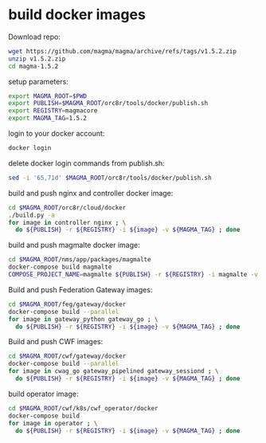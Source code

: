 # build docker images

Download repo:
```bash
wget https://github.com/magma/magma/archive/refs/tags/v1.5.2.zip
unzip v1.5.2.zip
cd magma-1.5.2
```

setup parameters:
```bash
export MAGMA_ROOT=$PWD
export PUBLISH=$MAGMA_ROOT/orc8r/tools/docker/publish.sh
export REGISTRY=magmacore
export MAGMA_TAG=1.5.2
```

login to your docker account:
```bash
docker login
```

delete docker login commands from publish.sh:
```bash
sed -i '65,71d' $MAGMA_ROOT/orc8r/tools/docker/publish.sh
```

build and push nginx and controller docker image:
```bash
cd $MAGMA_ROOT/orc8r/cloud/docker
./build.py -a
for image in controller nginx ; \
  do ${PUBLISH} -r ${REGISTRY} -i ${image} -v ${MAGMA_TAG} ; done
```

build and push magmalte docker image:
```bash
cd $MAGMA_ROOT/nms/app/packages/magmalte
docker-compose build magmalte
COMPOSE_PROJECT_NAME=magmalte ${PUBLISH} -r ${REGISTRY} -i magmalte -v ${MAGMA_TAG}
```

Build and push Federation Gateway images:
```bash
cd $MAGMA_ROOT/feg/gateway/docker
docker-compose build --parallel
for image in gateway_python gateway_go ; \
  do ${PUBLISH} -r ${REGISTRY} -i ${image} -v ${MAGMA_TAG} ; done
```

Build and push CWF images:
```bash
cd $MAGMA_ROOT/cwf/gateway/docker
docker-compose build --parallel
for image in cwag_go gateway_pipelined gateway_sessiond ; \
  do ${PUBLISH} -r ${REGISTRY} -i ${image} -v ${MAGMA_TAG} ; done
```

build operator image:
```bash
cd $MAGMA_ROOT/cwf/k8s/cwf_operator/docker
docker-compose build
for image in operator ; \
  do ${PUBLISH} -r ${REGISTRY} -i ${image} -v ${MAGMA_TAG} ; done
```
